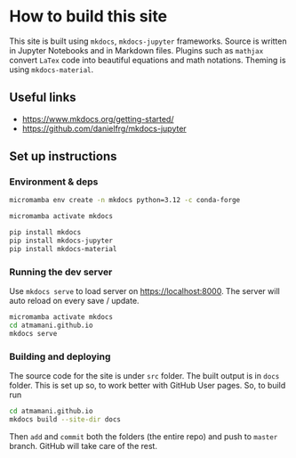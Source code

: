 # How to build this site
This site is built using `mkdocs`, `mkdocs-jupyter` frameworks. Source is written in Jupyter Notebooks and in Markdown files. Plugins such as `mathjax` convert `LaTex` code into beautiful equations and math notations. Theming is using `mkdocs-material`. 

## Useful links
 - https://www.mkdocs.org/getting-started/
 - https://github.com/danielfrg/mkdocs-jupyter

## Set up instructions
### Environment & deps

```bash
micromamba env create -n mkdocs python=3.12 -c conda-forge

micromamba activate mkdocs

pip install mkdocs
pip install mkdocs-jupyter
pip install mkdocs-material
```

### Running the dev server
Use `mkdocs serve` to load server on [https://localhost:8000](https://localhost:8000). The server will auto reload on every save / update.

```bash
micromamba activate mkdocs
cd atmamani.github.io
mkdocs serve
```

### Building and deploying
The source code for the site is under `src` folder. The built output is in `docs` folder. This is set up so, to work better with GitHub User pages. So, to build run

```bash
cd atmamani.github.io
mkdocs build --site-dir docs
```

Then `add` and `commit` both the folders (the entire repo) and push to `master` branch. GitHub will take care of the rest.